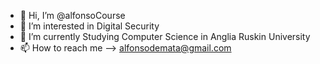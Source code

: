 - 👋 Hi, I’m @alfonsoCourse
- 👀 I’m interested in Digital Security
- 🌱 I’m currently Studying Computer Science in Anglia Ruskin University
- 📫 How to reach me --> alfonsodemata@gmail.com 

<!---
alfonsoCourse/alfonsoCourse is a ✨ special ✨ repository because its `README.md` (this file) appears on your GitHub profile.
You can click the Preview link to take a look at your changes.
--->

